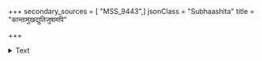 +++
secondary_sources = [ "MSS_9443",]
jsonClass = "Subhaashita"
title = "कान्तामुखद्युतिजुषामपि"

+++

<details><summary>Text</summary>

कान्तामुखद्युतिजुषामपि चोद्गतानां शोभां परां कुरवकद्रुममञ्जरीणाम्।  
दृष्ट्वा प्रिये सहृदयस्य भवेन्न कस्य कन्दर्पबाणपतनव्यथितं हि चेतः॥
</details>

